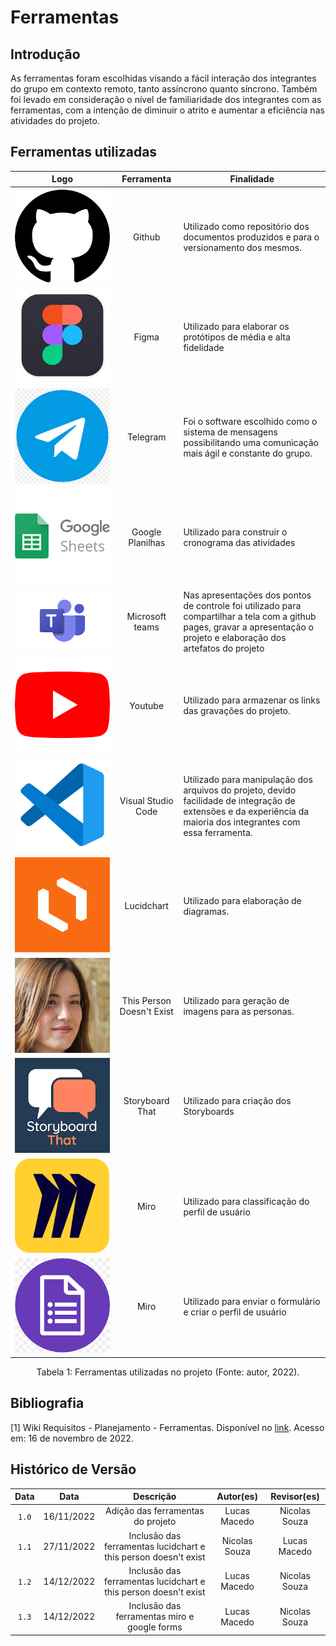 # Ferramentas

## Introdução

As ferramentas foram escolhidas visando a fácil interação dos integrantes do grupo em contexto remoto, tanto assíncrono quanto síncrono. Também foi levado em consideração o nível de familiaridade dos integrantes com as ferramentas, com a intenção de diminuir o atrito e aumentar a eficiência nas atividades do projeto.

## Ferramentas utilizadas

|                               Logo                                |        Ferramenta         | Finalidade                                                                                                                                                                |
| :---------------------------------------------------------------: | :-----------------------: | ------------------------------------------------------------------------------------------------------------------------------------------------------------------------- |
|                 ![Github](../img/github-icon.png)                 |          Github           | Utilizado como repositório dos documentos produzidos e para o versionamento dos mesmos.                                                                                   |
|                 ![Figma](../img/figma-icon.jpeg)                  |           Figma           | Utilizado para elaborar os protótipos de média e alta fidelidade                                                                                                          |
|               ![Telegram](../img/telegram-icon.png)               |         Telegram          | Foi o software escolhido como o sistema de mensagens possibilitando uma comunicação mais ágil e constante do grupo.                                                       |
|            ![Google Planilhas](../img/sheet-icon.png)             |     Google Planilhas      | Utilizado para construir o cronograma das atividades                                                                                                                      |
|                  ![Teams](../img/teams-icon.png)                  |      Microsoft teams      | Nas apresentações dos pontos de controle foi utilizado para compartilhar a tela com a github pages, gravar a apresentação o projeto e elaboração dos artefatos do projeto |
|                ![Youtube](../img/youtube-icon.png)                |          Youtube          | Utilizado para armazenar os links das gravações do projeto.                                                                                                               |
|                 ![VsCode](../img/vscode-icon.png)                 |    Visual Studio Code     | Utilizado para manipulação dos arquivos do projeto, devido facilidade de integração de extensões e da experiência da maioria dos integrantes com essa ferramenta.         |
|               ![Lucidchart](../img/lucidchart.png)                |        Lucidchart         | Utilizado para elaboração de diagramas.                                                                                                                                   |
| ![This Person Doesn't Exist](../img/this-person-doesnt-exist.png) | This Person Doesn't Exist | Utilizado para geração de imagens para as personas.                                                                                                                       |
| ![StoryBoard That](../img/storyboardthat.png) | Storyboard That | Utilizado para criação dos Storyboards                                                                                                                      |
| ![Miro](../img/miro-icon.png) | Miro | Utilizado para classificação do perfil de usuário                                                                                                         |
| ![Google Forms](../img/google-forms-icon.png) | Miro | Utilizado para enviar o formulário e criar o perfil de usuário                                                                                                  |

<div style="text-align: center">
<p>Tabela 1: Ferramentas utilizadas no projeto (Fonte: autor, 2022). </p>
</div>

## Bibliografia

[1] Wiki Requisitos - Planejamento - Ferramentas. Disponível no [link](https://requisitos-de-software.github.io/2022.1-TikTok/ferramentas/). Acesso em: 16 de novembro de 2022.

## Histórico de Versão

| Data  |    Data    |                            Descrição                            |   Autor(es)   |  Revisor(es)  |
| :---: | :--------: | :-------------------------------------------------------------: | :-----------: | :-----------: |
| `1.0` | 16/11/2022 |                Adição das ferramentas do projeto                | Lucas Macedo  | Nicolas Souza |
| `1.1` | 27/11/2022 | Inclusão das ferramentas lucidchart e this person doesn't exist | Nicolas Souza | Lucas Macedo  |
| `1.2` | 14/12/2022 | Inclusão das ferramentas lucidchart e this person doesn't exist | Lucas Macedo | Nicolas Souza  |
| `1.3` | 14/12/2022 | Inclusão das ferramentas miro e google forms | Lucas Macedo |  Nicolas Souza |
